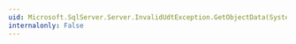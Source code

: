 ```yaml
---
uid: Microsoft.SqlServer.Server.InvalidUdtException.GetObjectData(System.Runtime.Serialization.SerializationInfo,System.Runtime.Serialization.StreamingContext)
internalonly: False
---
```

